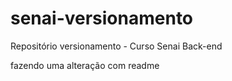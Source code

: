 # senai-versionamento
Repositório versionamento - Curso Senai Back-end

fazendo uma alteração com readme
